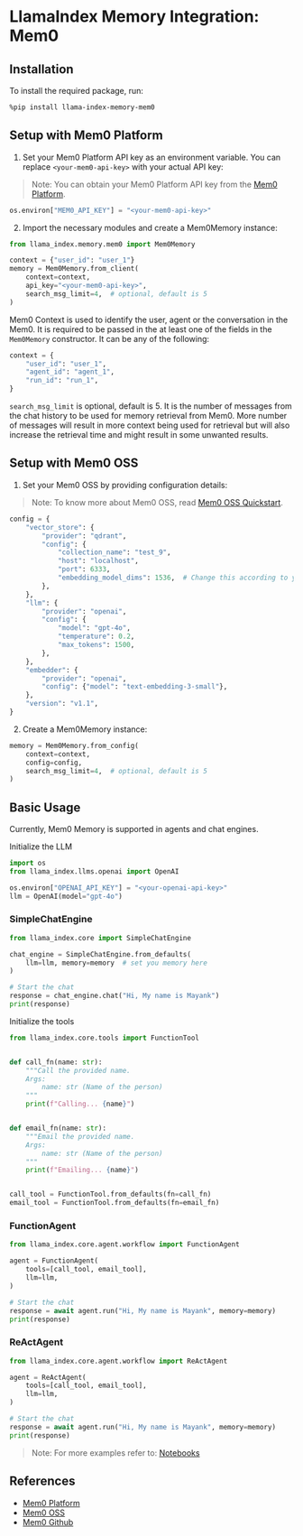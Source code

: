 # LlamaIndex Memory Integration: Mem0

## Installation

To install the required package, run:

```bash
%pip install llama-index-memory-mem0
```

## Setup with Mem0 Platform

1. Set your Mem0 Platform API key as an environment variable. You can replace `<your-mem0-api-key>` with your actual API key:

> Note: You can obtain your Mem0 Platform API key from the [Mem0 Platform](https://app.mem0.ai/login).

```python
os.environ["MEM0_API_KEY"] = "<your-mem0-api-key>"
```

2. Import the necessary modules and create a Mem0Memory instance:

```python
from llama_index.memory.mem0 import Mem0Memory

context = {"user_id": "user_1"}
memory = Mem0Memory.from_client(
    context=context,
    api_key="<your-mem0-api-key>",
    search_msg_limit=4,  # optional, default is 5
)
```

Mem0 Context is used to identify the user, agent or the conversation in the Mem0. It is required to be passed in the at least one of the fields in the `Mem0Memory` constructor. It can be any of the following:

```python
context = {
    "user_id": "user_1",
    "agent_id": "agent_1",
    "run_id": "run_1",
}
```

`search_msg_limit` is optional, default is 5. It is the number of messages from the chat history to be used for memory retrieval from Mem0. More number of messages will result in more context being used for retrieval but will also increase the retrieval time and might result in some unwanted results.

## Setup with Mem0 OSS

1. Set your Mem0 OSS by providing configuration details:

> Note: To know more about Mem0 OSS, read [Mem0 OSS Quickstart](https://docs.mem0.ai/open-source/quickstart).

```python
config = {
    "vector_store": {
        "provider": "qdrant",
        "config": {
            "collection_name": "test_9",
            "host": "localhost",
            "port": 6333,
            "embedding_model_dims": 1536,  # Change this according to your local model's dimensions
        },
    },
    "llm": {
        "provider": "openai",
        "config": {
            "model": "gpt-4o",
            "temperature": 0.2,
            "max_tokens": 1500,
        },
    },
    "embedder": {
        "provider": "openai",
        "config": {"model": "text-embedding-3-small"},
    },
    "version": "v1.1",
}
```

2. Create a Mem0Memory instance:

```python
memory = Mem0Memory.from_config(
    context=context,
    config=config,
    search_msg_limit=4,  # optional, default is 5
)
```

## Basic Usage

Currently, Mem0 Memory is supported in agents and chat engines.

Initialize the LLM

```python
import os
from llama_index.llms.openai import OpenAI

os.environ["OPENAI_API_KEY"] = "<your-openai-api-key>"
llm = OpenAI(model="gpt-4o")
```

### SimpleChatEngine

```python
from llama_index.core import SimpleChatEngine

chat_engine = SimpleChatEngine.from_defaults(
    llm=llm, memory=memory  # set you memory here
)

# Start the chat
response = chat_engine.chat("Hi, My name is Mayank")
print(response)
```

Initialize the tools

```python
from llama_index.core.tools import FunctionTool


def call_fn(name: str):
    """Call the provided name.
    Args:
        name: str (Name of the person)
    """
    print(f"Calling... {name}")


def email_fn(name: str):
    """Email the provided name.
    Args:
        name: str (Name of the person)
    """
    print(f"Emailing... {name}")


call_tool = FunctionTool.from_defaults(fn=call_fn)
email_tool = FunctionTool.from_defaults(fn=email_fn)
```

### FunctionAgent

```python
from llama_index.core.agent.workflow import FunctionAgent

agent = FunctionAgent(
    tools=[call_tool, email_tool],
    llm=llm,
)

# Start the chat
response = await agent.run("Hi, My name is Mayank", memory=memory)
print(response)
```

### ReActAgent

```python
from llama_index.core.agent.workflow import ReActAgent

agent = ReActAgent(
    tools=[call_tool, email_tool],
    llm=llm,
)

# Start the chat
response = await agent.run("Hi, My name is Mayank", memory=memory)
print(response)
```

> Note: For more examples refer to: [Notebooks](https://github.com/run-llama/llama_index/tree/main/docs/docs/examples/memory)

## References

- [Mem0 Platform](https://app.mem0.ai/login)
- [Mem0 OSS](https://docs.mem0.ai/open-source/quickstart)
- [Mem0 Github](https://github.com/mem0ai/mem0)
